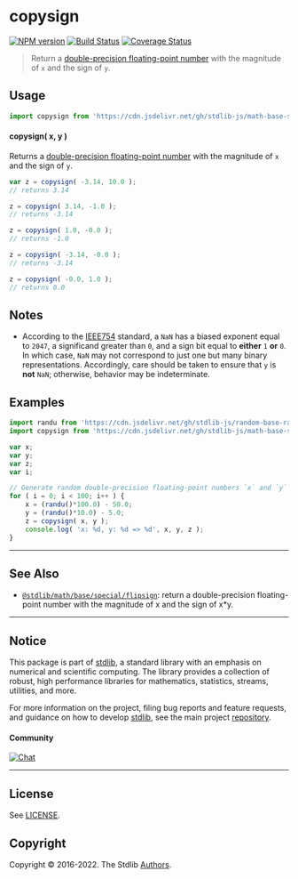 <!--

@license Apache-2.0

Copyright (c) 2018 The Stdlib Authors.

Licensed under the Apache License, Version 2.0 (the "License");
you may not use this file except in compliance with the License.
You may obtain a copy of the License at

   http://www.apache.org/licenses/LICENSE-2.0

Unless required by applicable law or agreed to in writing, software
distributed under the License is distributed on an "AS IS" BASIS,
WITHOUT WARRANTIES OR CONDITIONS OF ANY KIND, either express or implied.
See the License for the specific language governing permissions and
limitations under the License.

-->

# copysign

[![NPM version][npm-image]][npm-url] [![Build Status][test-image]][test-url] [![Coverage Status][coverage-image]][coverage-url] <!-- [![dependencies][dependencies-image]][dependencies-url] -->

> Return a [double-precision floating-point number][ieee754] with the magnitude of `x` and the sign of `y`.



<section class="usage">

## Usage

```javascript
import copysign from 'https://cdn.jsdelivr.net/gh/stdlib-js/math-base-special-copysign@v0.0.7-deno/mod.js';
```

#### copysign( x, y )

Returns a [double-precision floating-point number][ieee754] with the magnitude of `x` and the sign of `y`.

```javascript
var z = copysign( -3.14, 10.0 );
// returns 3.14

z = copysign( 3.14, -1.0 );
// returns -3.14

z = copysign( 1.0, -0.0 );
// returns -1.0

z = copysign( -3.14, -0.0 );
// returns -3.14

z = copysign( -0.0, 1.0 );
// returns 0.0
```

</section>

<!-- /.usage -->

<section class="notes">

## Notes

-   According to the [IEEE754][ieee754] standard, a `NaN` has a biased exponent equal to `2047`, a significand greater than `0`, and a sign bit equal to **either** `1` **or** `0`. In which case, `NaN` may not correspond to just one but many binary representations. Accordingly, care should be taken to ensure that `y` is **not** `NaN`; otherwise, behavior may be indeterminate.

</section>

<!-- /.notes -->

<section class="examples">

## Examples

<!-- eslint no-undef: "error" -->

```javascript
import randu from 'https://cdn.jsdelivr.net/gh/stdlib-js/random-base-randu@deno/mod.js';
import copysign from 'https://cdn.jsdelivr.net/gh/stdlib-js/math-base-special-copysign@v0.0.7-deno/mod.js';

var x;
var y;
var z;
var i;

// Generate random double-precision floating-point numbers `x` and `y` and copy the sign of `y` to `x`...
for ( i = 0; i < 100; i++ ) {
    x = (randu()*100.0) - 50.0;
    y = (randu()*10.0) - 5.0;
    z = copysign( x, y );
    console.log( 'x: %d, y: %d => %d', x, y, z );
}
```

</section>

<!-- /.examples -->

<!-- C interface documentation. -->



<!-- Section for related `stdlib` packages. Do not manually edit this section, as it is automatically populated. -->

<section class="related">

* * *

## See Also

-   <span class="package-name">[`@stdlib/math/base/special/flipsign`][@stdlib/math/base/special/flipsign]</span><span class="delimiter">: </span><span class="description">return a double-precision floating-point number with the magnitude of x and the sign of x*y.</span>

</section>

<!-- /.related -->

<!-- Section for all links. Make sure to keep an empty line after the `section` element and another before the `/section` close. -->


<section class="main-repo" >

* * *

## Notice

This package is part of [stdlib][stdlib], a standard library with an emphasis on numerical and scientific computing. The library provides a collection of robust, high performance libraries for mathematics, statistics, streams, utilities, and more.

For more information on the project, filing bug reports and feature requests, and guidance on how to develop [stdlib][stdlib], see the main project [repository][stdlib].

#### Community

[![Chat][chat-image]][chat-url]

---

## License

See [LICENSE][stdlib-license].


## Copyright

Copyright &copy; 2016-2022. The Stdlib [Authors][stdlib-authors].

</section>

<!-- /.stdlib -->

<!-- Section for all links. Make sure to keep an empty line after the `section` element and another before the `/section` close. -->

<section class="links">

[npm-image]: http://img.shields.io/npm/v/@stdlib/math-base-special-copysign.svg
[npm-url]: https://npmjs.org/package/@stdlib/math-base-special-copysign

[test-image]: https://github.com/stdlib-js/math-base-special-copysign/actions/workflows/test.yml/badge.svg?branch=v0.0.7
[test-url]: https://github.com/stdlib-js/math-base-special-copysign/actions/workflows/test.yml?query=branch:v0.0.7

[coverage-image]: https://img.shields.io/codecov/c/github/stdlib-js/math-base-special-copysign/main.svg
[coverage-url]: https://codecov.io/github/stdlib-js/math-base-special-copysign?branch=main

<!--

[dependencies-image]: https://img.shields.io/david/stdlib-js/math-base-special-copysign.svg
[dependencies-url]: https://david-dm.org/stdlib-js/math-base-special-copysign/main

-->

[chat-image]: https://img.shields.io/gitter/room/stdlib-js/stdlib.svg
[chat-url]: https://gitter.im/stdlib-js/stdlib/

[stdlib]: https://github.com/stdlib-js/stdlib

[stdlib-authors]: https://github.com/stdlib-js/stdlib/graphs/contributors

[umd]: https://github.com/umdjs/umd
[es-module]: https://developer.mozilla.org/en-US/docs/Web/JavaScript/Guide/Modules

[deno-url]: https://github.com/stdlib-js/math-base-special-copysign/tree/deno
[umd-url]: https://github.com/stdlib-js/math-base-special-copysign/tree/umd
[esm-url]: https://github.com/stdlib-js/math-base-special-copysign/tree/esm
[branches-url]: https://github.com/stdlib-js/math-base-special-copysign/blob/main/branches.md

[stdlib-license]: https://raw.githubusercontent.com/stdlib-js/math-base-special-copysign/main/LICENSE

[ieee754]: https://en.wikipedia.org/wiki/IEEE_754-1985

<!-- <related-links> -->

[@stdlib/math/base/special/flipsign]: https://github.com/stdlib-js/math-base-special-flipsign/tree/deno

<!-- </related-links> -->

</section>

<!-- /.links -->
